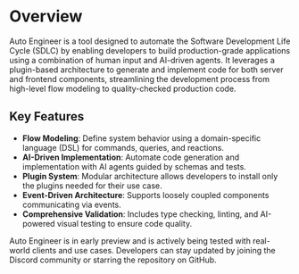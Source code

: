 # Overview

Auto Engineer is a tool designed to automate the Software Development Life Cycle (SDLC) by enabling developers to build production-grade applications using a combination of human input and AI-driven agents. It leverages a plugin-based architecture to generate and implement code for both server and frontend components, streamlining the development process from high-level flow modeling to quality-checked production code.

## Key Features

- **Flow Modeling**: Define system behavior using a domain-specific language (DSL) for commands, queries, and reactions.
- **AI-Driven Implementation**: Automate code generation and implementation with AI agents guided by schemas and tests.
- **Plugin System**: Modular architecture allows developers to install only the plugins needed for their use case.
- **Event-Driven Architecture**: Supports loosely coupled components communicating via events.
- **Comprehensive Validation**: Includes type checking, linting, and AI-powered visual testing to ensure code quality.

Auto Engineer is in early preview and is actively being tested with real-world clients and use cases. Developers can stay updated by joining the Discord community or starring the repository on GitHub.
